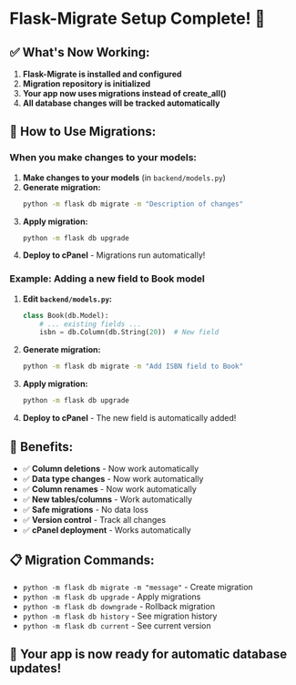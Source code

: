 # Flask-Migrate Setup Complete! 🎉

## ✅ **What's Now Working:**

1. **Flask-Migrate is installed and configured**
2. **Migration repository is initialized**
3. **Your app now uses migrations instead of create_all()**
4. **All database changes will be tracked automatically**

## 🚀 **How to Use Migrations:**

### **When you make changes to your models:**

1. **Make changes to your models** (in `backend/models.py`)
2. **Generate migration:**
   ```bash
   python -m flask db migrate -m "Description of changes"
   ```
3. **Apply migration:**
   ```bash
   python -m flask db upgrade
   ```
4. **Deploy to cPanel** - Migrations run automatically!

### **Example: Adding a new field to Book model**

1. **Edit `backend/models.py`:**
   ```python
   class Book(db.Model):
       # ... existing fields ...
       isbn = db.Column(db.String(20))  # New field
   ```

2. **Generate migration:**
   ```bash
   python -m flask db migrate -m "Add ISBN field to Book"
   ```

3. **Apply migration:**
   ```bash
   python -m flask db upgrade
   ```

4. **Deploy to cPanel** - The new field is automatically added!

## 🎯 **Benefits:**

- ✅ **Column deletions** - Now work automatically
- ✅ **Data type changes** - Now work automatically  
- ✅ **Column renames** - Now work automatically
- ✅ **New tables/columns** - Work automatically
- ✅ **Safe migrations** - No data loss
- ✅ **Version control** - Track all changes
- ✅ **cPanel deployment** - Works automatically

## 📋 **Migration Commands:**

- `python -m flask db migrate -m "message"` - Create migration
- `python -m flask db upgrade` - Apply migrations
- `python -m flask db downgrade` - Rollback migration
- `python -m flask db history` - See migration history
- `python -m flask db current` - See current version

## 🎉 **Your app is now ready for automatic database updates!**
